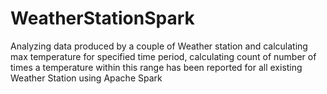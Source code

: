 # WeatherStationSpark
Analyzing data produced by a couple of Weather station and calculating max temperature for specified time period, calculating count of number of times a temperature within this range has been reported for all existing Weather Station using Apache Spark
